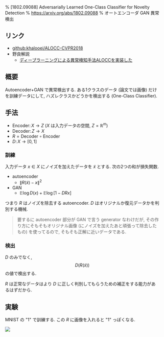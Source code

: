 % [1802.09088] Adversarially Learned One-Class Classifier for Novelty Detection
% https://arxiv.org/abs/1802.09088
% オートエンコーダ GAN 異常検出

## リンク

- [github:khalooei/ALOCC-CVPR2018](https://github.com/khalooei/ALOCC-CVPR2018)
- 野良解説
    - [ディープラーニングによる異常検知手法ALOCCを実装した](https://qiita.com/kzkadc/items/334c3d85c2acab38f105)

## 概要

Autoencoder+GAN で異常検出する.
ある1クラスのデータ (論文では画像) だけを訓練データにして, ハズレクラスかどうかを検出する (One-Class Classifier).

## 手法

- $\mathrm{Encoder} \colon X \to Z$ ($X$ は入力データの空間, $Z = \mathbb R^m$)
- $\mathrm{Decoder} \colon Z \to X$
- $R = \mathrm{Decoder} \circ \mathrm{Encoder}$
- $D \colon X \to [0,1]$

### 訓練

入力データ $x \in X$ にノイズを加えたデータを $\tilde{x}$ とする.
次の2つの和が損失関数.

- autoencoder
    - $\| R(\tilde{x}) - x \|^2$
- GAN
    - $\mathbb E \log D(x) + \mathbb E \log \left[ 1 - DRx \right]$

つまり $R$ はノイズを除去する autoencoder.
$D$ はオリジナルか復元データかを判別する機械.

> 要するに autoencoder 部分が GAN で言う generator なわけだが,
> その作り方にそもそもオリジナル画像 (にノイズを加えたあと頑張って除去したもの) を使ってるので, そもそも正解に近いデータである.

### 検出

$D$ のみでなく,
$$D(R(\tilde{x}))$$
の値で検出する.

$R$ は正常なデータはより $D$ に正しく判別してもらうための補正をする能力があるはずだから.

## 実験

MNIST の "1" で訓練する.
この $R$ に画像を入れると "1" っぽくなる.

![](https://i.imgur.com/QpcZHOD.png)

